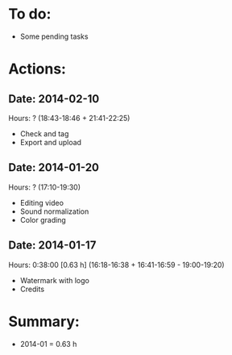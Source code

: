 # To do:

- Some pending tasks


# Actions:

## Date: 2014-02-10

Hours: ? (18:43-18:46 + 21:41-22:25)
- Check and tag
- Export and upload

## Date: 2014-01-20

Hours: ? (17:10-19:30)
- Editing video
- Sound normalization
- Color grading

## Date: 2014-01-17

Hours: 0:38:00 [0.63 h] (16:18-16:38 + 16:41-16:59 - 19:00-19:20)
- Watermark with logo
- Credits


# Summary:
- 2014-01 = 0.63 h